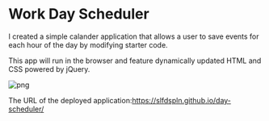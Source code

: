 # Work Day Scheduler

I created a simple calander application that allows a user to save events for each hour of the day by modifying starter code. 

This app will run in the browser and feature dynamically updated HTML and CSS powered by jQuery.

![png](https://user-images.githubusercontent.com/121422214/226148112-6110ef74-227b-49d4-ae31-947dad4d2505.jpeg)


The URL of the deployed application:https://slfdspln.github.io/day-scheduler/
